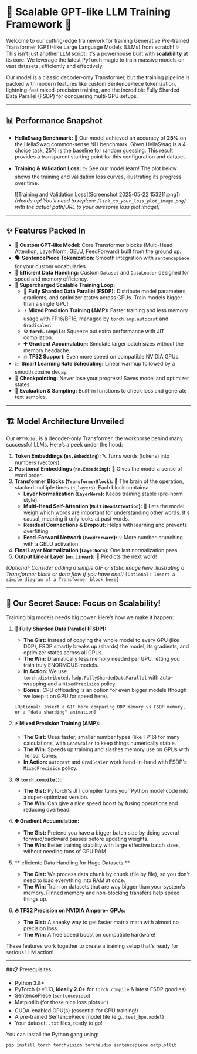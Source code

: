 # 🚀 Scalable GPT-like LLM Training Framework 🧠

Welcome to our cutting-edge framework for training Generative Pre-trained Transformer (GPT)-like Large Language Models (LLMs) from scratch! ✨ This isn't just another LLM script; it's a powerhouse built with **scalability** at its core. We leverage the latest PyTorch magic to train massive models on vast datasets, efficiently and effectively.

Our model is a classic decoder-only Transformer, but the training pipeline is packed with modern features like custom SentencePiece tokenization, lightning-fast mixed-precision training, and the incredible Fully Sharded Data Parallel (FSDP) for conquering multi-GPU setups.

---

## 📊 Performance Snapshot

*   **HellaSwag Benchmark:** 🎯 Our model achieved an accuracy of **25%** on the HellaSwag common-sense NLI benchmark. Given HellaSwag is a 4-choice task, 25% is the baseline for random guessing. This result provides a transparent starting point for this configuration and dataset.
*   **Training & Validation Loss:** 📉 See our model learn! The plot below shows the training and validation loss curves, illustrating its progress over time.

    ![Training and Validation Loss](Screenshot 2025-05-22 153211.png])
    *(Heads up! You'll need to replace `[link_to_your_loss_plot_image.png]` with the actual path/URL to your awesome loss plot image!)*

---

## ✨ Features Packed In

*   🧱 **Custom GPT-like Model:** Core Transformer blocks (Multi-Head Attention, LayerNorm, GELU, FeedForward) built from the ground up.
*   🗣️ **SentencePiece Tokenization:** Smooth integration with `sentencepiece` for your custom vocabularies.
*   🚚 **Efficient Data Handling:** Custom `Dataset` and `DataLoader` designed for speed and memory efficiency.
*   🚀 **Supercharged Scalable Training Loop:**
    *   🔗 **Fully Sharded Data Parallel (FSDP):** Distribute model parameters, gradients, and optimizer states across GPUs. Train models bigger than a single GPU!
    *   ⚡ **Mixed Precision Training (AMP):** Faster training and less memory usage with FP16/BF16, managed by `torch.amp.autocast` and `GradScaler`.
    *   ⚙️ **`torch.compile`:** Squeeze out extra performance with JIT compilation.
    *   ➕ **Gradient Accumulation:** Simulate larger batch sizes without the memory headache.
    *   🔥 **TF32 Support:** Even more speed on compatible NVIDIA GPUs.
*   📈 **Smart Learning Rate Scheduling:** Linear warmup followed by a smooth cosine decay.
*   💾 **Checkpointing:** Never lose your progress! Saves model and optimizer states.
*   📝 **Evaluation & Sampling:** Built-in functions to check loss and generate text samples.

---

## 🏗️ Model Architecture Unveiled

Our `GPTModel` is a decoder-only Transformer, the workhorse behind many successful LLMs. Here’s a peek under the hood:

1.  **Token Embeddings (`nn.Embedding`):** 🔤 Turns words (tokens) into numbers (vectors).
2.  **Positional Embeddings (`nn.Embedding`):** 📍 Gives the model a sense of word order.
3.  **Transformer Blocks (`TransformerBlock`):** 🧠 The brain of the operation, stacked multiple times (`n_layers`). Each block contains:
    *   **Layer Normalization (`LayerNorm`):** Keeps training stable (pre-norm style).
    *   **Multi-Head Self-Attention (`MultiHeadAttention`):** 🧐 Lets the model weigh which words are important for understanding other words. It's causal, meaning it only looks at past words.
    *   **Residual Connections & Dropout:** Helps with learning and prevents overfitting.
    *   **Feed-Forward Network (`FeedForward`):** 💡 More number-crunching with a GELU activation.
4.  **Final Layer Normalization (`LayerNorm`):** One last normalization pass.
5.  **Output Linear Layer (`nn.Linear`):** 🔮 Predicts the next word!

*(Optional: Consider adding a simple GIF or static image here illustrating a Transformer block or data flow if you have one!)*
`[Optional: Insert a simple diagram of a Transformer block here]`

---

## 🚀 Our Secret Sauce: Focus on Scalability!

Training big models needs big power. Here’s how we make it happen:

1.  **🔗 Fully Sharded Data Parallel (FSDP):**
    *   **The Gist:** Instead of copying the whole model to every GPU (like DDP), FSDP smartly breaks up (shards) the model, its gradients, and optimizer states across all GPUs.
    *   **The Win:** Dramatically less memory needed per GPU, letting you train truly ENORMOUS models.
    *   **In Action:** We use `torch.distributed.fsdp.FullyShardedDataParallel` with auto-wrapping and a `MixedPrecision` policy.
    *   **Bonus:** CPU offloading is an option for even bigger models (though we keep it on GPU for speed here).

    `[Optional: Insert a GIF here comparing DDP memory vs FSDP memory, or a "data sharding" animation]`

2.  **⚡ Mixed Precision Training (AMP):**
    *   **The Gist:** Uses faster, smaller number types (like FP16) for many calculations, with `GradScaler` to keep things numerically stable.
    *   **The Win:** Speeds up training and slashes memory use on GPUs with Tensor Cores.
    *   **In Action:** `autocast` and `GradScaler` work hand-in-hand with FSDP's `MixedPrecision` policy.

3.  **⚙️ `torch.compile()`:**
    *   **The Gist:** PyTorch's JIT compiler turns your Python model code into a super-optimized version.
    *   **The Win:** Can give a nice speed boost by fusing operations and reducing overhead.

4.  **➕ Gradient Accumulation:**
    *   **The Gist:** Pretend you have a bigger batch size by doing several forward/backward passes before updating weights.
    *   **The Win:** Better training stability with large effective batch sizes, without needing tons of GPU RAM.

5.  ** eficiente Data Handling for Huge Datasets:**
    *   **The Gist:** We process data chunk by chunk (file by file), so you don't need to load everything into RAM at once.
    *   **The Win:** Train on datasets that are way bigger than your system's memory. Pinned memory and non-blocking transfers help speed things up.

6.  **🔥 TF32 Precision on NVIDIA Ampere+ GPUs:**
    *   **The Gist:** A sneaky way to get faster matrix math with almost no precision loss.
    *   **The Win:** A free speed boost on compatible hardware!

These features work together to create a training setup that's ready for serious LLM action!

---

##📋 Prerequisites

*   Python 3.8+
*   PyTorch (>=1.13, **ideally 2.0+** for `torch.compile` & latest FSDP goodies)
*   SentencePiece (`sentencepiece`)
*   Matplotlib (for those nice loss plots 📈)
*   CUDA-enabled GPU(s) (essential for GPU training!)
*   A pre-trained SentencePiece model file (e.g., `test_bpe.model`)
*   Your dataset: `.txt` files, ready to go!

You can install the Python gang using:
```bash
pip install torch torchvision torchaudio sentencepiece matplotlib
